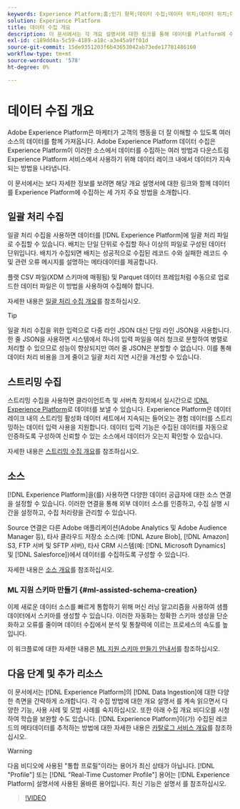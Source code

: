 ```yaml
---
keywords: Experience Platform;홈;인기 항목;데이터 수집;데이터 위치;데이터 위치;데이터 관리;데이터 관리;계보;계보;배치;배치;수집된 데이터
solution: Experience Platform
title: 데이터 수집 개요
description: 이 문서에서는 각 개요 설명서에 대한 링크를 통해 데이터를 Platform에 수집하는 3가지 주요 방법을 소개합니다.
exl-id: c189dd4a-5c59-4189-a18c-a3e45a9ff01d
source-git-commit: 15de9351203f6b43653042ab73ede17781486160
workflow-type: tm+mt
source-wordcount: '578'
ht-degree: 0%

---
```


# 데이터 수집 개요

Adobe Experience Platform은 마케터가 고객의 행동을 더 잘 이해할 수 있도록 여러 소스의 데이터를 함께 가져옵니다. Adobe Experience Platform 데이터 수집은 Experience Platform이 이러한 소스에서 데이터를 수집하는 여러 방법과 다운스트림 Experience Platform 서비스에서 사용하기 위해 데이터 레이크 내에서 데이터가 지속되는 방법을 나타냅니다.

이 문서에서는 보다 자세한 정보를 보려면 해당 개요 설명서에 대한 링크와 함께 데이터를 Experience Platform에 수집하는 세 가지 주요 방법을 소개합니다.

## 일괄 처리 수집

일괄 처리 수집을 사용하면 데이터를 [!DNL Experience Platform]에 일괄 처리 파일로 수집할 수 있습니다. 배치는 단일 단위로 수집할 하나 이상의 파일로 구성된 데이터 단위입니다. 배치가 수집되면 배치는 성공적으로 수집된 레코드 수와 실패한 레코드 수 및 관련 오류 메시지를 설명하는 메타데이터를 제공합니다.

플랫 CSV 파일(XDM 스키마에 매핑됨) 및 Parquet 데이터 프레임처럼 수동으로 업로드한 데이터 파일은 이 방법을 사용하여 수집해야 합니다.

자세한 내용은 [일괄 처리 수집 개요](./batch-ingestion/overview.md)를 참조하십시오.

>[!TIP]
>
>일괄 처리 수집을 위한 입력으로 다중 라인 JSON 대신 단일 라인 JSON을 사용합니다. 한 줄 JSON을 사용하면 시스템에서 하나의 입력 파일을 여러 청크로 분할하여 병렬로 처리할 수 있으므로 성능이 향상되지만 여러 줄 JSON은 분할할 수 없습니다. 이를 통해 데이터 처리 비용을 크게 줄이고 일괄 처리 지연 시간을 개선할 수 있습니다.

## 스트리밍 수집

스트리밍 수집을 사용하면 클라이언트측 및 서버측 장치에서 실시간으로 [!DNL Experience Platform](으)로 데이터를 보낼 수 있습니다. Experience Platform은 데이터 레이크 내의 스트리밍 활성화 데이터 세트에서 지속되는 들어오는 경험 데이터를 스트리밍하는 데이터 입력 사용을 지원합니다. 데이터 입력 기능은 수집된 데이터를 자동으로 인증하도록 구성하여 신뢰할 수 있는 소스에서 데이터가 오는지 확인할 수 있습니다.

자세한 내용은 [스트리밍 수집 개요](./streaming-ingestion/overview.md)를 참조하십시오.

## 소스

[!DNL Experience Platform]을(를) 사용하면 다양한 데이터 공급자에 대한 소스 연결을 설정할 수 있습니다. 이러한 연결을 통해 외부 데이터 소스를 인증하고, 수집 실행 시간을 설정하고, 수집 처리량을 관리할 수 있습니다.

Source 연결은 다른 Adobe 애플리케이션(Adobe Analytics 및 Adobe Audience Manager 등), 타사 클라우드 저장소 소스(예: [!DNL Azure Blob], [!DNL Amazon] S3, FTP 서버 및 SFTP 서버), 타사 CRM 시스템(예: [!DNL Microsoft Dynamics] 및 [!DNL Salesforce])에서 데이터를 수집하도록 구성할 수 있습니다.

자세한 내용은 [소스 개요](../sources/home.md)를 참조하십시오.

### ML 지원 스키마 만들기 {#ml-assisted-schema-creation}

이제 새로운 데이터 소스를 빠르게 통합하기 위해 머신 러닝 알고리즘을 사용하여 샘플 데이터에서 스키마를 생성할 수 있습니다. 이러한 자동화는 정확한 스키마 생성을 단순화하고 오류를 줄이며 데이터 수집에서 분석 및 통찰력에 이르는 프로세스의 속도를 높입니다.

이 워크플로에 대한 자세한 내용은 [ML 지원 스키마 만들기 안내서](../xdm/ui/ml-assisted-schema-creation.md)를 참조하십시오.

## 다음 단계 및 추가 리소스

이 문서에서는 [!DNL Experience Platform]의 [!DNL Data Ingestion]에 대한 다양한 측면을 간략하게 소개합니다. 각 수집 방법에 대한 개요 설명서 를 계속 읽으면서 다양한 기능, 사용 사례 및 모범 사례를 숙지하십시오. 또한 아래 수집 개요 비디오를 시청하여 학습을 보완할 수도 있습니다. [!DNL Experience Platform]이(가) 수집된 레코드의 메타데이터를 추적하는 방법에 대한 자세한 내용은 [카탈로그 서비스 개요](../catalog/home.md)를 참조하십시오.

>[!WARNING]
>
>다음 비디오에 사용된 &quot;통합 프로필&quot;이라는 용어가 최신 상태가 아닙니다. [!DNL "Profile"] 또는 [!DNL "Real-Time Customer Profile"] 용어는 [!DNL Experience Platform] 설명서에 사용된 올바른 용어입니다. 최신 기능은 설명서 를 참조하십시오.

>[!VIDEO](https://video.tv.adobe.com/v/27106?quality=12&learn=on)
